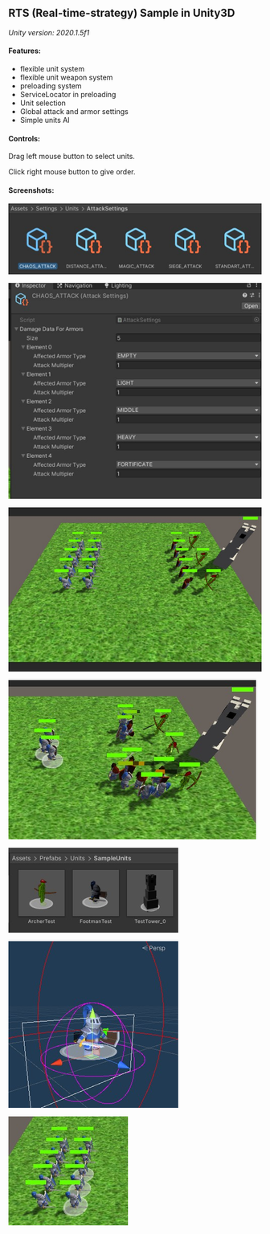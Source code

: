 ## RTS (Real-time-strategy) Sample in **Unity3D**

*Unity version: 2020.1.5f1*

#### Features:

* flexible unit system
* flexible unit weapon system
* preloading system
* ServiceLocator in preloading
* Unit selection
* Global attack and armor settings
* Simple units AI

#### Controls:

Drag left mouse button to select units.

Click right mouse button to give order.

#### Screenshots:

![screen_0](/Screens/attack_settings_0.jpg)


![screen_0](/Screens/attack_settings_1.jpg)

![screen_1](/Screens/battle_0.jpg)

![screen_2](/Screens/battle_1.jpg)

![screen_3](/Screens/SampleUnits_0.jpg)

![screen_4](/Screens/SampleUnits_1.jpg)

![screen_5](/Screens/Selection_0.jpg)
